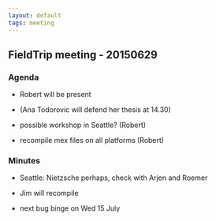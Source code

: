 ```yaml
---
layout: default
tags: meeting
---
```


## FieldTrip meeting - 20150629

### Agenda

*  Robert will be present

*  (Ana Todorovic will defend her thesis at 14.30)

*  possible workshop in Seattle? (Robert)

*  recompile mex files on all platforms (Robert)

### Minutes

*  Seattle: Nietzsche perhaps, check with Arjen and Roemer

*  Jim will recompile

*  next bug binge on Wed 15 July
